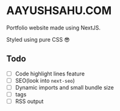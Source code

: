 # AAYUSHSAHU.COM

Portfolio website made using NextJS.

Styled using pure CSS 😎

## Todo

- [ ] Code highlight lines feature
- [ ] SEO(look into `next-seo`)
- [ ] Dynamic imports and small bundle size
- [ ] tags
- [ ] RSS output
